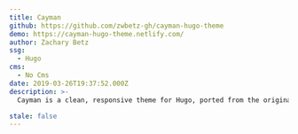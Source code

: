 ```yaml
---
title: Cayman
github: https://github.com/zwbetz-gh/cayman-hugo-theme
demo: https://cayman-hugo-theme.netlify.com/
author: Zachary Betz
ssg:
  - Hugo
cms:
  - No Cms
date: 2019-03-26T19:37:52.000Z
description: >-
  Cayman is a clean, responsive theme for Hugo, ported from the original Jekyll Cayman Theme.

stale: false
---
```

